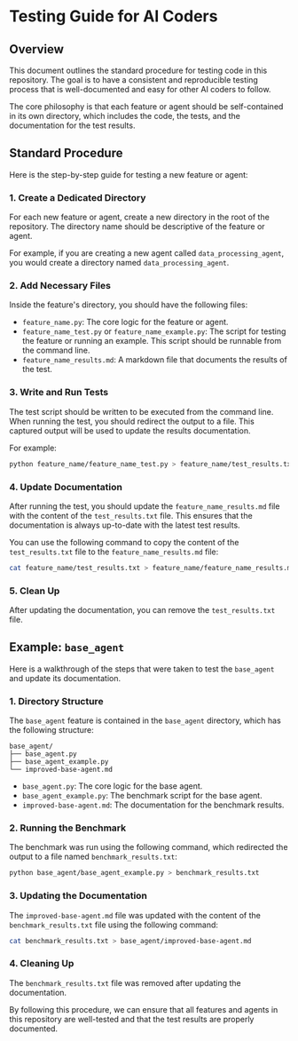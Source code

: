 # Testing Guide for AI Coders

## Overview

This document outlines the standard procedure for testing code in this repository. The goal is to have a consistent and reproducible testing process that is well-documented and easy for other AI coders to follow.

The core philosophy is that each feature or agent should be self-contained in its own directory, which includes the code, the tests, and the documentation for the test results.

## Standard Procedure

Here is the step-by-step guide for testing a new feature or agent:

### 1. Create a Dedicated Directory

For each new feature or agent, create a new directory in the root of the repository. The directory name should be descriptive of the feature or agent.

For example, if you are creating a new agent called `data_processing_agent`, you would create a directory named `data_processing_agent`.

### 2. Add Necessary Files

Inside the feature's directory, you should have the following files:

*   `feature_name.py`: The core logic for the feature or agent.
*   `feature_name_test.py` or `feature_name_example.py`: The script for testing the feature or running an example. This script should be runnable from the command line.
*   `feature_name_results.md`: A markdown file that documents the results of the test.

### 3. Write and Run Tests

The test script should be written to be executed from the command line. When running the test, you should redirect the output to a file. This captured output will be used to update the results documentation.

For example:

```bash
python feature_name/feature_name_test.py > feature_name/test_results.txt
```

### 4. Update Documentation

After running the test, you should update the `feature_name_results.md` file with the content of the `test_results.txt` file. This ensures that the documentation is always up-to-date with the latest test results.

You can use the following command to copy the content of the `test_results.txt` file to the `feature_name_results.md` file:

```bash
cat feature_name/test_results.txt > feature_name/feature_name_results.md
```

### 5. Clean Up

After updating the documentation, you can remove the `test_results.txt` file.

## Example: `base_agent`

Here is a walkthrough of the steps that were taken to test the `base_agent` and update its documentation.

### 1. Directory Structure

The `base_agent` feature is contained in the `base_agent` directory, which has the following structure:

```
base_agent/
├── base_agent.py
├── base_agent_example.py
└── improved-base-agent.md
```

*   `base_agent.py`: The core logic for the base agent.
*   `base_agent_example.py`: The benchmark script for the base agent.
*   `improved-base-agent.md`: The documentation for the benchmark results.

### 2. Running the Benchmark

The benchmark was run using the following command, which redirected the output to a file named `benchmark_results.txt`:

```bash
python base_agent/base_agent_example.py > benchmark_results.txt
```

### 3. Updating the Documentation

The `improved-base-agent.md` file was updated with the content of the `benchmark_results.txt` file using the following command:

```bash
cat benchmark_results.txt > base_agent/improved-base-agent.md
```

### 4. Cleaning Up

The `benchmark_results.txt` file was removed after updating the documentation.

By following this procedure, we can ensure that all features and agents in this repository are well-tested and that the test results are properly documented.
